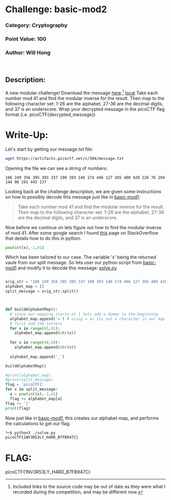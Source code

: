 # **Challenge:** basic-mod2


### **Category:** Cryptography
### **Point Value:** 100
### **Author:** Will Hong
<br>

## **Description:**
A new modular challenge! Download the message [here](https://artifacts.picoctf.net/c/504/message.txt).[^1] [local](./message.txt) Take each number mod 41 and find the modular inverse for the result. Then map to the following character set: 1-26 are the alphabet, 27-36 are the decimal digits, and 37 is an underscore. Wrap your decrypted message in the picoCTF flag format (i.e. picoCTF{decrypted_message})

# **Write-Up:**
Let's start by getting our message.txt file:
```bash
wget https://artifacts.picoctf.net/c/504/message.txt
```
Opening the file we can see a string of numbers:
```
186 249 356 395 303 337 190 393 146 174 446 127 385 400 420 226 76 294 144 90 291 445 137 
```
Looking back at the challenge description, we are given some instructions on how to possibly decode this message  just like in [basic-mod1](../basic-mod1/):
> Take each number mod 41 and find the modular inverse for the result. Then map to the following character set: 1-26 are the alphabet, 27-36 are the decimal digits, and 37 is an underscore.   


Now before we continue on lets figure out how to find the modular inverse of mod 41.  After some google search I found [this](https://stackoverflow.com/questions/4798654/modular-multiplicative-inverse-function-in-python/9758173#9758173) page on StackOverflow that details how to do this in python.
```python
pow(int(x),-1,41)
```
Which has been tailored to our case. The variable 'x' being the returned vaule from our split message. 
So lets user our python script from [basic-mod1](../basic-mod1/) and modify it to decode this message: [solve.py](./solve.py)

```python

orig_str = "186 249 356 395 303 337 190 393 146 174 446 127 385 400 420 226 76 294 144 90 291 445 137"
alphabet_map = []
split_message = orig_str.split()



def buildAlphabetMap():
  # since our mapping starts at 1 lets add a dummy to the beginning
  alphabet_map.append('=') # using = as its not a character in our map to detect errors
  # first add the letters
  for x in range(65,91):
    alphabet_map.append(chr(x))
  
  for x in range(48,58):
    alphabet_map.append(chr(x))
  
  alphabet_map.append('_')

buildAlphabetMap()

#print(alphabet_map)
#print(split_message)
flag = 'picoCTF{'
for x in split_message:
  a = pow(int(x),-1,41)
  flag += alphabet_map[a]
flag += '}'
print(flag)
```
Now just like in [basic-mod1](../basic-mod1/), this creates our alphabet map, and performs the calculations to get our flag.
```bash
└─$ python3 ./solve.py    
picoCTF{1NV3R53LY_H4RD_B7FB947C}
```
# **FLAG:** 
picoCTF{1NV3R53LY_H4RD_B7FB947C}

[^1]: Included links to the source code may be out of date as they were what I recorded during the competition, and may be different now.